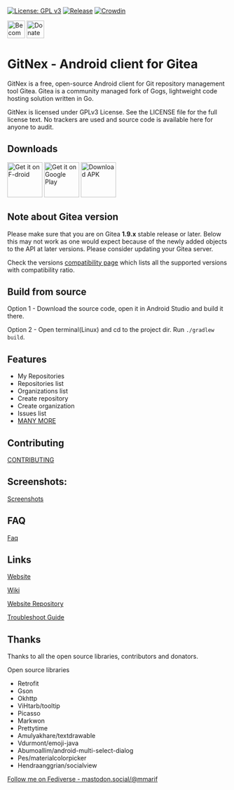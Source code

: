 [![License: GPL v3](https://img.shields.io/badge/License-GPL%20v3-blue.svg)](https://www.gnu.org/licenses/gpl-3.0)
[![Release](https://img.shields.io/badge/dynamic/json.svg?label=release&url=https://gitea.com/api/v1/repos/mmarif/GitNex/releases&query=$[0].tag_name)](https://gitea.com/mmarif/GitNex/releases)
[![Crowdin](https://badges.crowdin.net/gitnex/localized.svg)](https://crowdin.com/project/gitnex)

[<img alt="Become a Patroen" src="https://c5.patreon.com/external/logo/become_a_patron_button@2x.png" height="40"/>](https://www.patreon.com/mmarif)
[<img alt="Donate using Liberapay" src="https://liberapay.com/assets/widgets/donate.svg" height="40"/>](https://liberapay.com/mmarif/donate)

# GitNex - Android client for Gitea

GitNex is a free, open-source Android client for Git repository management tool Gitea. Gitea is a community managed fork of Gogs, lightweight code hosting solution written in Go.

GitNex is licensed under GPLv3 License. See the LICENSE file for the full license text.
No trackers are used and source code is available here for anyone to audit.

## Downloads
[<img alt='Get it on F-droid' src='https://gitlab.com/fdroid/artwork/raw/master/badge/get-it-on.png' height="80"/>](https://f-droid.org/en/packages/org.mian.gitnex/)
[<img alt='Get it on Google Play' src='https://play.google.com/intl/en_us/badges/images/generic/en_badge_web_generic.png' height="80"/>](https://play.google.com/store/apps/details?id=org.mian.gitnex)
[<img alt='Download APK' src='https://gitnex.com/img/download-apk.png' height="80"/>](https://gitea.com/mmarif/GitNex/releases)

## Note about Gitea version
Please make sure that you are on Gitea **1.9.x** stable release or later. Below this may not work as one would expect because of the newly added objects to the API at later versions. Please consider updating your Gitea server.

Check the versions [compatibility page](https://gitea.com/mmarif/GitNex/wiki/Compatibility) which lists all the supported versions with compatibility ratio.

## Build from source
Option 1 - Download the source code, open it in Android Studio and build it there.

Option 2 - Open terminal(Linux) and cd to the project dir. Run `./gradlew build`.

## Features
- My Repositories
- Repositories list
- Organizations list
- Create repository
- Create organization
- Issues list
- [MANY MORE](https://gitea.com/mmarif/GitNex/wiki/Features)

## Contributing
[CONTRIBUTING](https://gitea.com/mmarif/GitNex/src/branch/master/CONTRIBUTING.md)

## Screenshots:
[Screenshots](https://gitea.com/mmarif/GitNex/src/branch/master/fastlane/metadata/android/en-US/images/phoneScreenshots)

## FAQ
[Faq](https://gitea.com/mmarif/GitNex/wiki/FAQ)

## Links
[Website](https://gitnex.com)

[Wiki](https://gitea.com/mmarif/GitNex/wiki/Home)

[Website Repository](https://gitlab.com/mmarif4u/gitnex-website)

[Troubleshoot Guide](https://gitea.com/mmarif/GitNex/wiki/Troubleshoot-Guide)

## Thanks
Thanks to all the open source libraries, contributors and donators.

Open source libraries
- Retrofit
- Gson
- Okhttp
- ViHtarb/tooltip
- Picasso
- Markwon
- Prettytime
- Amulyakhare/textdrawable
- Vdurmont/emoji-java
- Abumoallim/android-multi-select-dialog
- Pes/materialcolorpicker
- Hendraanggrian/socialview

[Follow me on Fediverse - mastodon.social/@mmarif](https://mastodon.social/@mmarif)
